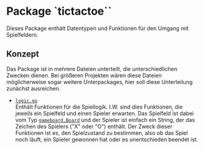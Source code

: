 # Package `tictactoe``

Dieses Package enthält Datentypen und Funktionen für den Umgang mit Spielfeldern.

## Konzept

Das Package ist in mehrere Dateien unterteilt, die unterschiedlichen Zwecken dienen.
Bei größeren Projekten wären diese Dateien möglicherweise sogar weitere Unterpackages,
hier soll diese Unterteilung zunächst ausreichen.

* [`logic.go`](logic.go)  
  Enthält Funktionen für die Spiellogik.
  I.W. sind dies Funktionen, die jeweils ein Spielfeld und einen Spieler erwarten.
  Das Spielfeld ist dabei vom Typ [`gameboard.Board`](../gameboard/board.go)
  und der Spieler ist einfach ein String, der das Zeichen des Spielers ("X" oder "O")
  enthält.
  Der Zweck dieser Funktionen ist es, den Spielzustand zu bestimmen, also
ob das Spiel noch läuft, ein Spieler gewonnen hat oder es unentschieden beendet ist.
